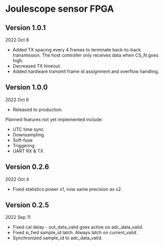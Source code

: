 
# Joulescope sensor FPGA


## Version 1.0.1

2022 Oct 8

* Added TX spacing every 4 frames to terminate back-to-back transmission.
  The host controller only receives data when CS_N goes high.
* Decreased TX timeout.
* Added hardware transmit frame id assignment and overflow handling.


## Version 1.0.0

2022 Oct 6

* Released to production.

Planned features not yet implemented include:

* UTC time sync
* Downsampling
* Soft-fuse
* Triggering
* UART RX & TX


## Version 0.2.6

2022 Oct 4

* Fixed statistics power x1, now same precision as x2.


## Version 0.2.5

2022 Sep 11

* Fixed cal delay - out_data_valid goes active on adc_data_valid.
* Fixed si_fwd sample_id latch.  Always latch on current_valid.
* Synchronized sample_id to adc_data_valid.
